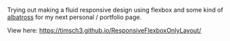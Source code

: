 Trying out making a fluid responsive design using flexbox and some kind of [albatross](https://www.startpage.com/do/dsearch?query=css+albatross) for my next personal / portfolio page.

View here: https://timsch3.github.io/ResponsiveFlexboxOnlyLayout/
